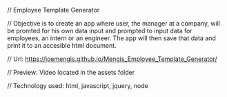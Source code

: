 // Employee Template Generator

// Objective is to create an app where user, the manager at a company, will be promted for his own data input and prompted to input data for employees, an intern or an engineer.  The app will then save that data and print it to an accesible html document.

// Url:  https://joemengis.github.io/Mengis_Employee_Template_Generator/

// Preview: Video located in the assets folder

// Technology used: html, javascript, jquery, node
